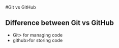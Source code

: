 #Git vs GitHub
## Difference between Git vs GitHub
- Git> for managing code
- github>for storing code


